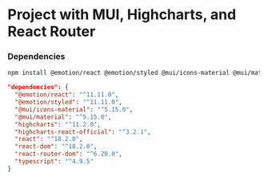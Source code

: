 # Project with MUI, Highcharts, and React Router

### Dependencies

```bash
npm install @emotion/react @emotion/styled @mui/icons-material @mui/material highcharts highcharts-react-official react react-dom react-router-dom typescript
```

```json
"dependencies": {
  "@emotion/react": "^11.11.0",
  "@emotion/styled": "^11.11.0",
  "@mui/icons-material": "^5.15.0",
  "@mui/material": "^5.15.0",
  "highcharts": "^11.2.0",
  "highcharts-react-official": "^3.2.1",
  "react": "^18.2.0",
  "react-dom": "^18.2.0",
  "react-router-dom": "^6.20.0",
  "typescript": "^4.9.5"
}
```
